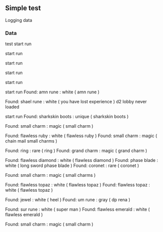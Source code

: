 ## Simple test

Logging data

### Data


test
start run

start run

start run

start run

start run

start run
Found: amn rune : white ( amn rune )


Found: shael rune : white ( you have lost experience )
d2 lobby never loaded

start run
Found: sharkskin boots : unique ( sharkskin boots )

Found: small charm : magic ( small charm )


Found: flawless ruby : white ( flawless ruby )
Found: small charm : magic ( chain mail small charms )

Found: ring : rare ( ring )
Found: grand charm : magic ( grand charm )


Found: flawless diamond : white ( flawless diamond )
Found: phase blade : white ( long sword phase blade )
Found: coronet : rare ( coronet )

Found: small charm : magic ( small charms )

Found: flawless topaz : white ( flawless topaz )
Found: flawless topaz : white ( flawless topaz )

Found: jewel : white ( heel )
Found: um rune : gray ( dp rena )

Found: sur rune : white ( super man )
Found: flawless emerald : white ( flawless emerald )

Found: small charm : magic ( small charm )



